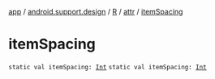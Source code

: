 [app](../../../index.md) / [android.support.design](../../index.md) / [R](../index.md) / [attr](index.md) / [itemSpacing](./item-spacing.md)

# itemSpacing

`static val itemSpacing: `[`Int`](https://kotlinlang.org/api/latest/jvm/stdlib/kotlin/-int/index.html)
`static val itemSpacing: `[`Int`](https://kotlinlang.org/api/latest/jvm/stdlib/kotlin/-int/index.html)